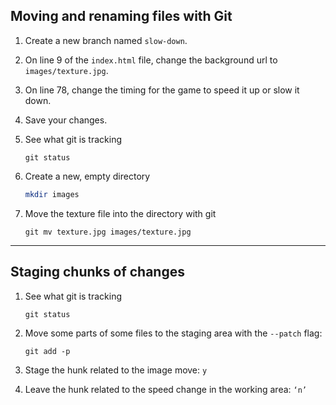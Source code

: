 ## Moving and renaming files with Git

1. Create a new branch named `slow-down`.
1. On line 9 of the `index.html` file, change the background url to `images/texture.jpg`.
1. On line 78, change the timing for the game to speed it up or slow it down.
1. Save your changes.
1. See what git is tracking

    ```git
    git status
    ```

6. Create a new, empty directory

    ```bash
    mkdir images
    ```
  
7. Move the texture file into the directory with git

    ```git
    git mv texture.jpg images/texture.jpg
    ```
    
---

## Staging chunks of changes

1. See what git is tracking

    ```git
    git status
    ```
    
2. Move some parts of some files to the staging area with the `--patch` flag:

    ```git
    git add -p
    ```

3. Stage the hunk related to the image move: `y`
4. Leave the hunk related to the speed change in the working area: `‘n’`
